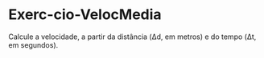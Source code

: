 # Exerc-cio-VelocMedia
Calcule a velocidade, a partir da distância (Δd, em metros) e do tempo (Δt, em segundos).
